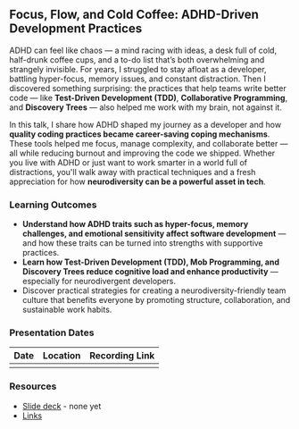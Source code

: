 ## Focus, Flow, and Cold Coffee: ADHD-Driven Development Practices

ADHD can feel like chaos — a mind racing with ideas, a desk full of cold, half-drunk coffee cups, and a to-do list that’s
both overwhelming and strangely invisible. For years, I struggled to stay afloat as a developer, battling hyper-focus,
memory issues, and constant distraction. Then I discovered something surprising: the practices that help teams write
better code — like **Test-Driven Development (TDD)**, **Collaborative Programming**, and **Discovery Trees** — also helped me work with my
brain, not against it.

In this talk, I share how ADHD shaped my journey as a developer and how **quality coding practices became career-saving
coping mechanisms**. These tools helped me focus, manage complexity, and collaborate better — all while reducing burnout
and improving the code we shipped. Whether you live with ADHD or just want to work smarter in a world full of
distractions, you'll walk away with practical techniques and a fresh appreciation for how **neurodiversity can be a
powerful asset in tech**.

### Learning Outcomes

- **Understand how ADHD traits such as hyper-focus, memory challenges, and emotional sensitivity affect software
development** — and how these traits can be turned into strengths with supportive practices.
- **Learn how Test-Driven Development (TDD), Mob Programming, and Discovery Trees reduce cognitive load and enhance
productivity** — especially for neurodivergent developers.
- Discover practical strategies for creating a neurodiversity-friendly team culture that benefits everyone by promoting
structure, collaboration, and sustainable work habits.

### Presentation Dates

| Date       | Location                                                 | Recording Link                                      |
|------------|----------------------------------------------------------|-----------------------------------------------------|
|  |  |  |

### Resources

- [Slide deck]() - none yet
- [Links](https://github.com/MyTurnyet/Talks/blob/main/focus-flow-and-coffee/resources.md)
